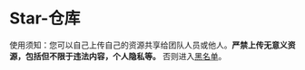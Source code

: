 # Star-仓库

使用须知：您可以自己上传自己的资源共享给团队人员或他人。**严禁上传无意义资源，包括但不限于违法内容，个人隐私等。** 否则进入[黑名单](https://www.luogu.com.cn/paste/z2s5ppck)。
